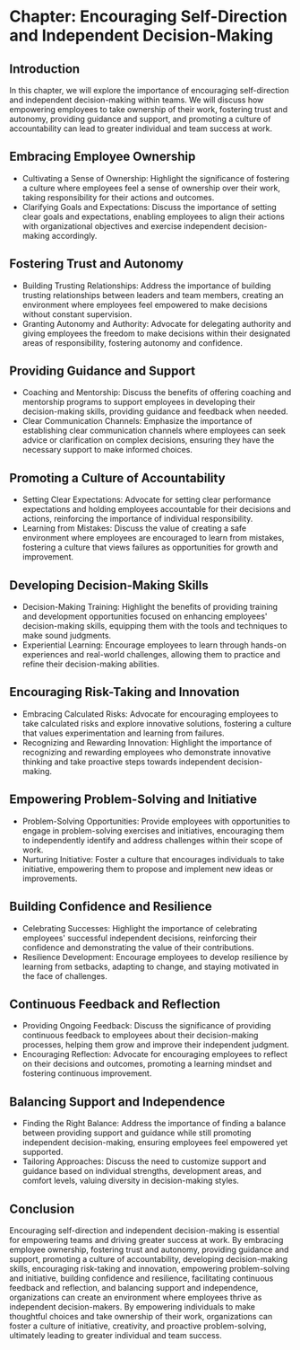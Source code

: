 Chapter: Encouraging Self-Direction and Independent Decision-Making
===================================================================

Introduction
------------

In this chapter, we will explore the importance of encouraging self-direction and independent decision-making within teams. We will discuss how empowering employees to take ownership of their work, fostering trust and autonomy, providing guidance and support, and promoting a culture of accountability can lead to greater individual and team success at work.

Embracing Employee Ownership
----------------------------

* Cultivating a Sense of Ownership: Highlight the significance of fostering a culture where employees feel a sense of ownership over their work, taking responsibility for their actions and outcomes.
* Clarifying Goals and Expectations: Discuss the importance of setting clear goals and expectations, enabling employees to align their actions with organizational objectives and exercise independent decision-making accordingly.

Fostering Trust and Autonomy
----------------------------

* Building Trusting Relationships: Address the importance of building trusting relationships between leaders and team members, creating an environment where employees feel empowered to make decisions without constant supervision.
* Granting Autonomy and Authority: Advocate for delegating authority and giving employees the freedom to make decisions within their designated areas of responsibility, fostering autonomy and confidence.

Providing Guidance and Support
------------------------------

* Coaching and Mentorship: Discuss the benefits of offering coaching and mentorship programs to support employees in developing their decision-making skills, providing guidance and feedback when needed.
* Clear Communication Channels: Emphasize the importance of establishing clear communication channels where employees can seek advice or clarification on complex decisions, ensuring they have the necessary support to make informed choices.

Promoting a Culture of Accountability
-------------------------------------

* Setting Clear Expectations: Advocate for setting clear performance expectations and holding employees accountable for their decisions and actions, reinforcing the importance of individual responsibility.
* Learning from Mistakes: Discuss the value of creating a safe environment where employees are encouraged to learn from mistakes, fostering a culture that views failures as opportunities for growth and improvement.

Developing Decision-Making Skills
---------------------------------

* Decision-Making Training: Highlight the benefits of providing training and development opportunities focused on enhancing employees' decision-making skills, equipping them with the tools and techniques to make sound judgments.
* Experiential Learning: Encourage employees to learn through hands-on experiences and real-world challenges, allowing them to practice and refine their decision-making abilities.

Encouraging Risk-Taking and Innovation
--------------------------------------

* Embracing Calculated Risks: Advocate for encouraging employees to take calculated risks and explore innovative solutions, fostering a culture that values experimentation and learning from failures.
* Recognizing and Rewarding Innovation: Highlight the importance of recognizing and rewarding employees who demonstrate innovative thinking and take proactive steps towards independent decision-making.

Empowering Problem-Solving and Initiative
-----------------------------------------

* Problem-Solving Opportunities: Provide employees with opportunities to engage in problem-solving exercises and initiatives, encouraging them to independently identify and address challenges within their scope of work.
* Nurturing Initiative: Foster a culture that encourages individuals to take initiative, empowering them to propose and implement new ideas or improvements.

Building Confidence and Resilience
----------------------------------

* Celebrating Successes: Highlight the importance of celebrating employees' successful independent decisions, reinforcing their confidence and demonstrating the value of their contributions.
* Resilience Development: Encourage employees to develop resilience by learning from setbacks, adapting to change, and staying motivated in the face of challenges.

Continuous Feedback and Reflection
----------------------------------

* Providing Ongoing Feedback: Discuss the significance of providing continuous feedback to employees about their decision-making processes, helping them grow and improve their independent judgment.
* Encouraging Reflection: Advocate for encouraging employees to reflect on their decisions and outcomes, promoting a learning mindset and fostering continuous improvement.

Balancing Support and Independence
----------------------------------

* Finding the Right Balance: Address the importance of finding a balance between providing support and guidance while still promoting independent decision-making, ensuring employees feel empowered yet supported.
* Tailoring Approaches: Discuss the need to customize support and guidance based on individual strengths, development areas, and comfort levels, valuing diversity in decision-making styles.

Conclusion
----------

Encouraging self-direction and independent decision-making is essential for empowering teams and driving greater success at work. By embracing employee ownership, fostering trust and autonomy, providing guidance and support, promoting a culture of accountability, developing decision-making skills, encouraging risk-taking and innovation, empowering problem-solving and initiative, building confidence and resilience, facilitating continuous feedback and reflection, and balancing support and independence, organizations can create an environment where employees thrive as independent decision-makers. By empowering individuals to make thoughtful choices and take ownership of their work, organizations can foster a culture of initiative, creativity, and proactive problem-solving, ultimately leading to greater individual and team success.
